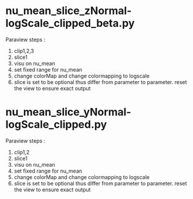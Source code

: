 
# nu_mean_slice_zNormal-logScale_clipped_beta.py

Paraview steps :   
1. clip1,2,3   
2. slice1   
3. visu on nu_mean   
4. set fixed range for nu_mean  
5. change colorMap and change colormapping to logscale   
6. slice is set to be optional thus differ from parameter to parameter. reset the view to ensure exact output

# nu_mean_slice_yNormal-logScale_clipped.py

Paraview steps :   
1. clip1,2   
2. slice1   
3. visu on nu_mean   
4. set fixed range for nu_mean  
5. change colorMap and change colormapping to logscale   
6. slice is set to be optional thus differ from parameter to parameter. reset the view to ensure exact output
